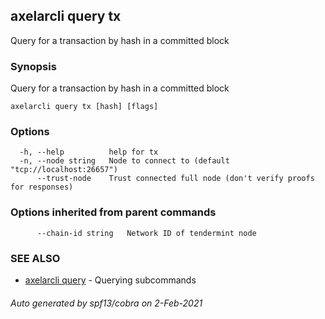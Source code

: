 ## axelarcli query tx

Query for a transaction by hash in a committed block

### Synopsis

Query for a transaction by hash in a committed block

```
axelarcli query tx [hash] [flags]
```

### Options

```
  -h, --help          help for tx
  -n, --node string   Node to connect to (default "tcp://localhost:26657")
      --trust-node    Trust connected full node (don't verify proofs for responses)
```

### Options inherited from parent commands

```
      --chain-id string   Network ID of tendermint node
```

### SEE ALSO

* [axelarcli query](axelarcli_query.md)     - Querying subcommands

###### Auto generated by spf13/cobra on 2-Feb-2021
